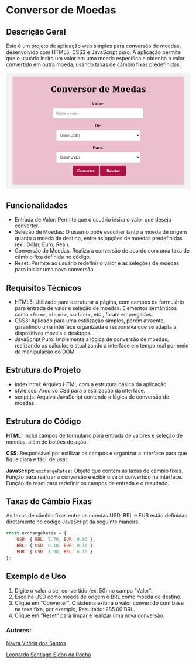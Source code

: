 # Conversor de Moedas

## Descrição Geral

Este é um projeto de aplicação web simples para conversão de moedas, desenvolvido com HTML5, CSS3 e JavaScript puro. A aplicação permite que o usuário insira um valor em uma moeda específica e obtenha o valor convertido em outra moeda, usando taxas de câmbio fixas predefinidas.

![](img.png)

## Funcionalidades

- Entrada de Valor: Permite que o usuário insira o valor que deseja converter.
- Seleção de Moedas: O usuário pode escolher tanto a moeda de origem quanto a moeda de destino, entre as opções de moedas predefinidas (ex.: Dólar, Euro, Real).
- Conversão de Moedas: Realiza a conversão de acordo com uma taxa de câmbio fixa definida no código.
- Reset: Permite ao usuário redefinir o valor e as seleções de moedas para iniciar uma nova conversão.

## Requisitos Técnicos
- HTML5: Utilizado para estruturar a página, com campos de formulário para entrada de valor e seleção de moedas. Elementos semânticos como ``<form>``, ``<input>``, ``<select>``, etc., foram empregados.
- CSS3: Aplicado para uma estilização simples, porém atraente, garantindo uma interface organizada e responsiva que se adapta a dispositivos móveis e desktops.
- JavaScript Puro: Implementa a lógica de conversão de moedas, realizando os cálculos e atualizando a interface em tempo real por meio da manipulação do DOM.

## Estrutura do Projeto
- index.html: Arquivo HTML com a estrutura básica da aplicação.
- style.css: Arquivo CSS para a estilização da interface.
- script.js: Arquivo JavaScript contendo a lógica de conversão de moedas.

## Estrutura do Código
**HTML:** Inclui campos de formulário para entrada de valores e seleção de moedas, além de botões de ação.

**CSS:** Responsável por estilizar os campos e organizar a interface para que fique clara e fácil de usar.

**JavaScript:**
``exchangeRates:`` Objeto que contém as taxas de câmbio fixas.
Função para realizar a conversão e exibir o valor convertido na interface.
Função de reset para redefinir os campos de entrada e o resultado.

## Taxas de Câmbio Fixas
As taxas de câmbio fixas entre as moedas USD, BRL e EUR estão definidas diretamente no código JavaScript da seguinte maneira:
```JavaScript
const exchangeRates = {
    USD: { BRL: 5.70, EUR: 0.93 },
    BRL: { USD: 0.18, EUR: 0.16 },
    EUR: { USD: 1.08, BRL: 6.16 }
};
```

## Exemplo de Uso
1. Digite o valor a ser convertido (ex: 50) no campo "Valor".
2. Escolha USD como moeda de origem e BRL como moeda de destino.
3. Clique em "Converter". O sistema exibirá o valor convertido com base na taxa fixa, por exemplo, Resultado: 285.00 BRL.
4. Clique em "Reset" para limpar e realizar uma nova conversão.

### **Autores:**

[Nayra Vitória dos Santos](https://github.com/nayravsantos)

[Leonardo Santiago Sidon da Rocha](https://github.com/leonardossrocha)
